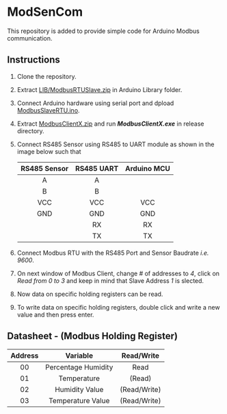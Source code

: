 # ModSenCom
This repository is added to provide simple code for Arduino Modbus communication.

## Instructions
1. Clone the repository.
2. Extract [LIB/ModbusRTUSlave.zip](https://github.com/syedmohiuddinzia/ModSenCom/blob/main/LIB/ModbusRTUSlave.zip) in Arduino Library folder.
3. Connect Arduino hardware using serial port and dpload [ModbusSlaveRTU.ino](https://github.com/syedmohiuddinzia/ModSenCom/blob/main/ModbusSlaveRTU.ino).
4. Extract [ModbusClientX.zip](https://github.com/syedmohiuddinzia/ModSenCom/blob/main/ModbusClientX.zip) and run ***ModbusClientX.exe*** in release directory.
5. Connect RS485 Sensor using RS485 to UART module as shown in the image below such that

    | RS485 Sensor | RS485  UART | Arduino MCU |
    |:-------:|:-----:|:-------:|
    | A       | A     |         |
    | B       | B     |         |
    | VCC     | VCC   | VCC     |
    | GND     | GND   | GND     |
    |         | RX    | RX      |
    |         | TX    | TX      |

6. Connect Modbus RTU with the RS485 Port and Sensor Baudrate *i.e. 9600*.
7. On next window of Modbus Client, change # of addresses to *4*, click on *Read from 0 to 3* and keep in mind that Slave Address *1* is slected.
8. Now data on specific holding registers can be read.
9. To write data on specific holding registers, double click and write a new value and then press enter.

## Datasheet - (Modbus Holding Register)
| Address   | Variable              | Read/Write    |
| :-----:   | :------:              | :--------:    |
| 00        | Percentage Humidity   | Read          |
| 01        | Temperature           | (Read)        |
| 02        | Humidity Value        | (Read/Write)  |
| 03        | Temperature Value     | (Read/Write)  |
